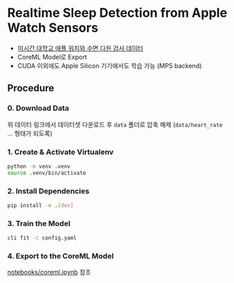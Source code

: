 # Realtime Sleep Detection from Apple Watch Sensors

-   [미시간 대학교 애플 워치와 수면 다원 검사 데이터](https://physionet.org/content/sleep-accel/1.0.0/)
-   CoreML Model로 Export
-   CUDA 이외에도 Apple Silicon 기기에서도 학습 가능 (MPS backend)

## Procedure

### 0. Download Data

위 데이터 링크에서 데이터셋 다운로드 후 `data` 폴더로 압축 해제 (`data/heart_rate` ... 형태가 되도록)

### 1. Create & Activate Virtualenv

```bash
python -m venv .venv
source .venv/bin/activate
```

### 2. Install Dependencies

```bash
pip install -e .[dev]
```

### 3. Train the Model

```bash
cli fit -c config.yaml
```

### 4. Export to the CoreML Model

[notebooks/coreml.ipynb](notebooks/coreml.ipynb) 참조
